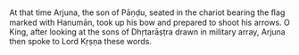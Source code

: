 At that time Arjuna, the son of Pāṇḍu, seated in the chariot bearing the ﬂag marked with Hanumān, took up his bow and prepared to shoot his arrows. O King, after looking at the sons of Dhṛtarāṣṭra drawn in military array, Arjuna then spoke to Lord Kṛṣṇa these words.